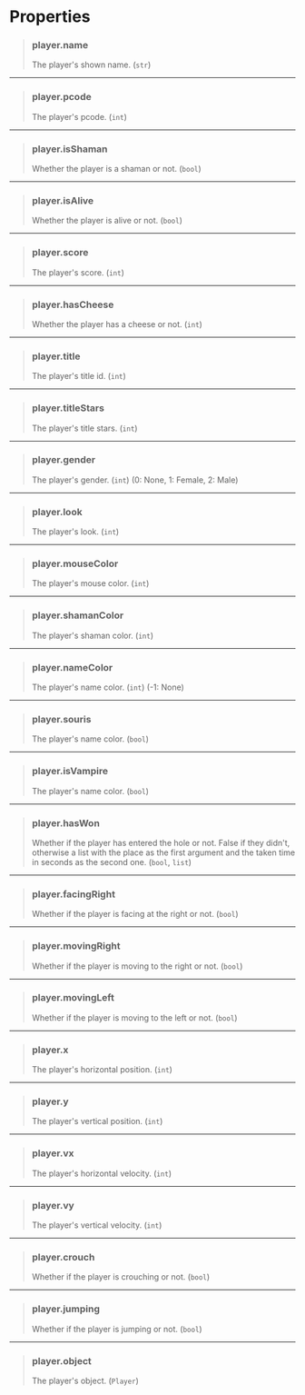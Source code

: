 # Properties
>### player.name
>The player's shown name. (`str`)
>
---
>### player.pcode
>The player's pcode. (`int`)
>
---
>### player.isShaman
>Whether the player is a shaman or not. (`bool`)
>
---
>### player.isAlive
>Whether the player is alive or not. (`bool`)
>
---
>### player.score
>The player's score. (`int`)
>
---
>### player.hasCheese
>Whether the player has a cheese or not. (`int`)
>
---
>### player.title
>The player's title id. (`int`)
>
---
>### player.titleStars
>The player's title stars. (`int`)
>
---
>### player.gender
>The player's gender. (`int`) (0: None, 1: Female, 2: Male)
>
---
>### player.look
>The player's look. (`int`)
>
---
>### player.mouseColor
>The player's mouse color. (`int`)
>
---
>### player.shamanColor
>The player's shaman color. (`int`)
>
---
>### player.nameColor
>The player's name color. (`int`) (-1: None)
>
---
>### player.souris
>The player's name color. (`bool`)
>
---
>### player.isVampire
>The player's name color. (`bool`)
>
---
>### player.hasWon
>Whether if the player has entered the hole or not. False if they didn't, otherwise a list with the place as the first argument and the taken time in seconds as the second one. (`bool`, `list`)
>
---
>### player.facingRight
>Whether if the player is facing at the right or not. (`bool`)
>
---
>### player.movingRight
>Whether if the player is moving to the right or not. (`bool`)
>
---
>### player.movingLeft
>Whether if the player is moving to the left or not. (`bool`)
>
---
>### player.x
>The player's horizontal position. (`int`)
>
---
>### player.y
>The player's vertical position. (`int`)
>
---
>### player.vx
>The player's horizontal velocity. (`int`)
>
---
>### player.vy
>The player's vertical velocity. (`int`)
>
---
>### player.crouch
>Whether if the player is crouching or not. (`bool`)
>
---
>### player.jumping
>Whether if the player is jumping or not. (`bool`)
>
---
>### player.object
>The player's object. (`Player`)
>
